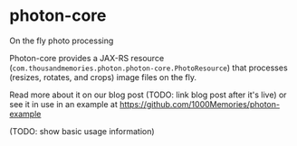 photon-core
===========

On the fly photo processing

Photon-core provides a JAX-RS resource (`com.thousandmemories.photon.photon-core.PhotoResource`) that processes (resizes, rotates, and crops) image files on the fly.

Read more about it on our blog post (TODO: link blog post after it's live) or see it in use in an example at https://github.com/1000Memories/photon-example

(TODO: show basic usage information)

